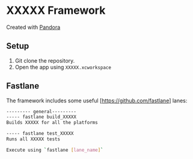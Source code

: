 XXXXX Framework
===============

Created with [Pandora](https://github.com/frameworkoriented/pandora)

## Setup

1. Git clone the repository.
2. Open the app using `XXXXX.xcworkspace`

## Fastlane

The framework includes some useful [https://github.com/fastlane] lanes:

```bash
--------- general---------
----- fastlane build_XXXXX
Builds XXXXX for all the platforms

----- fastlane test_XXXXX
Runs all XXXXX tests

Execute using `fastlane [lane_name]`
```